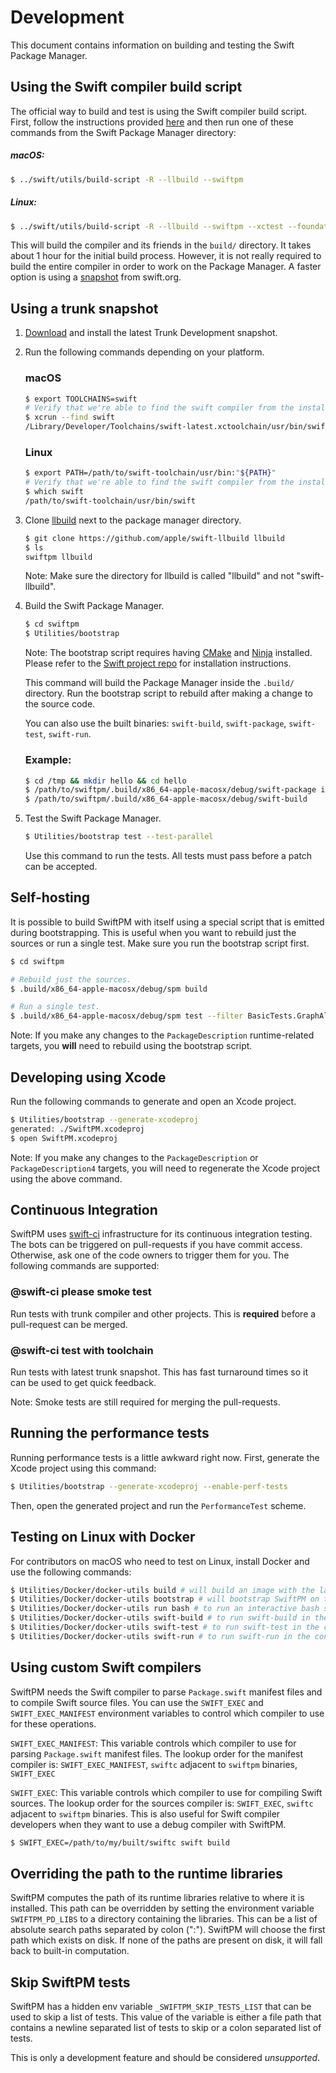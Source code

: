 # Development

This document contains information on building and testing the Swift Package Manager.

## Using the Swift compiler build script

The official way to build and test is using the Swift compiler build script.
First, follow the instructions provided
[here](https://github.com/apple/swift/blob/master/README.md#getting-started) and
then run one of these commands from the Swift Package Manager directory:

##### macOS:

```sh
$ ../swift/utils/build-script -R --llbuild --swiftpm
```

##### Linux:

```sh
$ ../swift/utils/build-script -R --llbuild --swiftpm --xctest --foundation --libdispatch
```

This will build the compiler and its friends in the `build/` directory. It takes about 1
hour for the initial build process. However, it is not really required to build
the entire compiler in order to work on the Package Manager. A faster option is
using a [snapshot](https://swift.org/download/#releases) from swift.org.

## Using a trunk snapshot

1. [Download](https://swift.org/download/#snapshots) and install the latest Trunk Development snapshot.
2. Run the following commands depending on your platform.

	### macOS
	```sh
	$ export TOOLCHAINS=swift
	# Verify that we're able to find the swift compiler from the installed toolchain.
	$ xcrun --find swift
	/Library/Developer/Toolchains/swift-latest.xctoolchain/usr/bin/swift
	```
	### Linux
	```sh
	$ export PATH=/path/to/swift-toolchain/usr/bin:"${PATH}"
	# Verify that we're able to find the swift compiler from the installed toolchain.
	$ which swift
	/path/to/swift-toolchain/usr/bin/swift
	```

3. Clone [llbuild](https://github.com/apple/swift-llbuild) next to the package manager directory.

    ```sh
    $ git clone https://github.com/apple/swift-llbuild llbuild
    $ ls
    swiftpm llbuild
    ```

    Note: Make sure the directory for llbuild is called "llbuild" and not
    "swift-llbuild".
 
4. Build the Swift Package Manager.

	```sh
	$ cd swiftpm
	$ Utilities/bootstrap
	```

    Note: The bootstrap script requires having [CMake](https://cmake.org/) and [Ninja](https://ninja-build.org/) installed. Please refer to the [Swift project repo](https://github.com/apple/swift/blob/master/README.md#macos) for installation instructions.
	
    This command will build the Package Manager inside the `.build/` directory.
    Run the bootstrap script to rebuild after making a change to the source
    code.
	
    You can also use the built binaries: `swift-build`, `swift-package`,
    `swift-test`, `swift-run`.
	
	### Example:
	```sh
	$ cd /tmp && mkdir hello && cd hello
	$ /path/to/swiftpm/.build/x86_64-apple-macosx/debug/swift-package init
	$ /path/to/swiftpm/.build/x86_64-apple-macosx/debug/swift-build
	```

5. Test the Swift Package Manager.

	```sh
	$ Utilities/bootstrap test --test-parallel
	```
	Use this command to run the tests. All tests must pass before a patch can be accepted.

## Self-hosting

It is possible to build SwiftPM with itself using a special script that is
emitted during bootstrapping. This is useful when you want to rebuild just the
sources or run a single test. Make sure you run the bootstrap script first.

```sh
$ cd swiftpm

# Rebuild just the sources.
$ .build/x86_64-apple-macosx/debug/spm build

# Run a single test.
$ .build/x86_64-apple-macosx/debug/spm test --filter BasicTests.GraphAlgorithmsTests/testCycleDetection
```

Note: If you make any changes to the `PackageDescription` runtime-related targets,
you **will** need to rebuild using the bootstrap script.

## Developing using Xcode

Run the following commands to generate and open an Xcode project.

```sh
$ Utilities/bootstrap --generate-xcodeproj
generated: ./SwiftPM.xcodeproj
$ open SwiftPM.xcodeproj
```

Note: If you make any changes to the `PackageDescription` or `PackageDescription4`
targets, you will need to regenerate the Xcode project using the above command.

## Continuous Integration

SwiftPM uses [swift-ci](https://ci.swift.org) infrastructure for its continuous integration testing. The
bots can be triggered on pull-requests if you have commit access. Otherwise, ask
one of the code owners to trigger them for you. The following commands are supported:

### @swift-ci please smoke test

Run tests with trunk compiler and other projects. This is **required** before
a pull-request can be merged.

### @swift-ci test with toolchain

Run tests with latest trunk snapshot. This has fast turnaround times so it can
be used to get quick feedback.

Note: Smoke tests are still required for merging the pull-requests.

## Running the performance tests

Running performance tests is a little awkward right now. First, generate the
Xcode project using this command:

```sh
$ Utilities/bootstrap --generate-xcodeproj --enable-perf-tests
```

Then, open the generated project and run the `PerformanceTest` scheme.

## Testing on Linux with Docker

For contributors on macOS who need to test on Linux, install Docker and use the
following commands:

```sh
$ Utilities/Docker/docker-utils build # will build an image with the latest swift snapshot
$ Utilities/Docker/docker-utils bootstrap # will bootstrap SwiftPM on the linux container
$ Utilities/Docker/docker-utils run bash # to run an interactive bash shell in the container
$ Utilities/Docker/docker-utils swift-build # to run swift-build in the container
$ Utilities/Docker/docker-utils swift-test # to run swift-test in the container
$ Utilities/Docker/docker-utils swift-run # to run swift-run in the container
```

## Using custom Swift compilers

SwiftPM needs the Swift compiler to parse `Package.swift` manifest files and to
compile Swift source files. You can use the `SWIFT_EXEC` and `SWIFT_EXEC_MANIFEST`
environment variables to control which compiler to use for these operations.

`SWIFT_EXEC_MANIFEST`: This variable controls which compiler to use for parsing
`Package.swift` manifest files. The lookup order for the manifest compiler is:
`SWIFT_EXEC_MANIFEST`, `swiftc` adjacent to `swiftpm` binaries, `SWIFT_EXEC`

`SWIFT_EXEC`: This variable controls which compiler to use for compiling Swift
sources. The lookup order for the sources compiler is: `SWIFT_EXEC`, `swiftc` adjacent
to `swiftpm` binaries. This is also useful for Swift compiler developers when they
want to use a debug compiler with SwiftPM.

```sh
$ SWIFT_EXEC=/path/to/my/built/swiftc swift build
```

## Overriding the path to the runtime libraries

SwiftPM computes the path of its runtime libraries relative to where it is
installed. This path can be overridden by setting the environment variable
`SWIFTPM_PD_LIBS` to a directory containing the libraries. This can be a list of
absolute search paths separated by colon (":"). SwiftPM will choose the first
path which exists on disk. If none of the paths are present on disk, it will fall
back to built-in computation.

## Skip SwiftPM tests

SwiftPM has a hidden env variable `_SWIFTPM_SKIP_TESTS_LIST` that can be used
to skip a list of tests. This value of the variable is either a file path that contains a
newline separated list of tests to skip or a colon separated list of tests.

This is only a development feature and should be considered _unsupported_.
